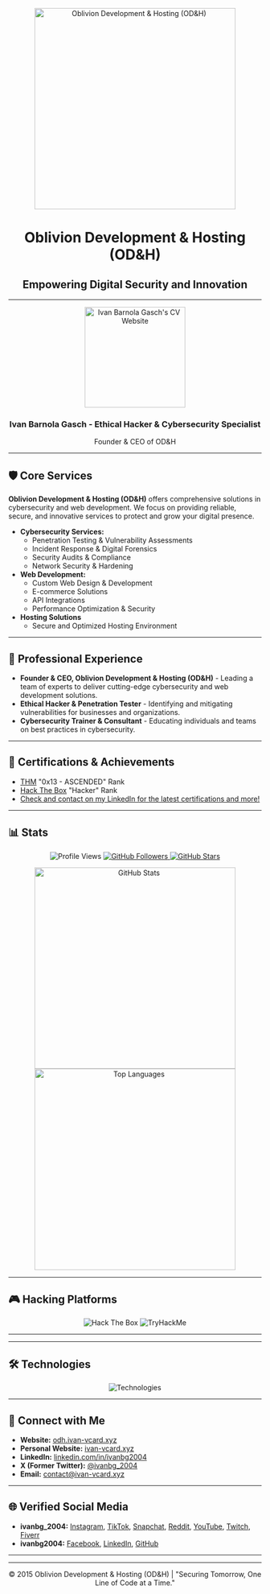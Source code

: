 <p align="center">
  <a href="https://odh.ivan-vcard.xyz" target="_blank">
    <img src="https://i.ibb.co/85Wxjc2/image.png" alt="Oblivion Development & Hosting (OD&H)" width="400">
  </a>
  <h1 align="center">Oblivion Development & Hosting (OD&H)</h1>
  <h2 align="center">Empowering Digital Security and Innovation</h2>
</p>

---

<p align="center">
  <a href="https://ivan-vcard.xyz" target="_blank">
    <img src="https://i.ibb.co/WnZrT83/Ivan-B-G-Transparent-BG.png" alt="Ivan Barnola Gasch's CV Website" width="200">
  </a>
</p>

<h3 align="center">Ivan Barnola Gasch - Ethical Hacker & Cybersecurity Specialist</h3>
<p align="center">Founder & CEO of OD&H</p>

---

## 🛡️ Core Services

**Oblivion Development & Hosting (OD&H)** offers comprehensive solutions in cybersecurity and web development. We focus on providing reliable, secure, and innovative services to protect and grow your digital presence.

*   **Cybersecurity Services:**
    *   Penetration Testing & Vulnerability Assessments
    *   Incident Response & Digital Forensics
    *   Security Audits & Compliance
    *   Network Security & Hardening
*   **Web Development:**
    *   Custom Web Design & Development
    *   E-commerce Solutions
    *   API Integrations
    *   Performance Optimization & Security
*   **Hosting Solutions**
    *   Secure and Optimized Hosting Environment

---

## 💼 Professional Experience

*   **Founder & CEO, Oblivion Development & Hosting (OD&H)** - Leading a team of experts to deliver cutting-edge cybersecurity and web development solutions.
*   **Ethical Hacker & Penetration Tester** - Identifying and mitigating vulnerabilities for businesses and organizations.
*   **Cybersecurity Trainer & Consultant** - Educating individuals and teams on best practices in cybersecurity.

---

## 🔑 Certifications & Achievements

*   [THM](https://tryhackme.com/p/0BL1V10NF0RG0773N) "0x13 - ASCENDED" Rank
*   [Hack The Box](https://app.hackthebox.com/users/1815479) "Hacker" Rank
*   [Check and contact on my LinkedIn for the latest certifications and more!](https://www.linkedin.com/in/ivanbg2004)

---

## 📊 Stats

<p align="center">
    <img src="https://komarev.com/ghpvc/?username=ivanbg2004&color=red" alt="Profile Views" />
    <a href="https://github.com/ivanbg2004">
        <img src="https://img.shields.io/github/followers/ivanbg2004?label=Follow&style=social" alt="GitHub Followers" />
    </a>
    <a href="https://github.com/ivanbg2004">
        <img src="https://img.shields.io/github/stars/ivanbg2004?style=social" alt="GitHub Stars" />
    </a>
</p>

<p align="center">
    <img src="https://github-readme-stats.vercel.app/api?username=ivanbg2004&show_icons=true&theme=shadow_red" alt="GitHub Stats" width="400"/>
    <img src="https://github-readme-stats.vercel.app/api/top-langs/?username=ivanbg2004&layout=compact&theme=shadow_red" alt="Top Languages" width="400"/>
</p>

---

## 🎮 Hacking Platforms

<p align="center">
    <img src="https://www.hackthebox.eu/badge/image/1815479" alt="Hack The Box" />
    <img src="https://tryhackme-badges.s3.amazonaws.com/0BL1V10NF0RG0773N.png" alt="TryHackMe" />
</p>

---

---

## 🛠️ Technologies

<p align="center">
    <img src="https://skillicons.dev/icons?i=html,css,js,php,nodejs,react,angular,vuejs,python,java,c,cpp,cs,bash,git,docker,aws,azure,gcp,linux,nginx,apache,mysql,postgresql,mongodb,redis,terraform,kubernetes,ansible,selenium,powershell,wireshark,nmap,burpsuite,metasploit,kali" alt="Technologies" />
</p>

---

## 🔗 Connect with Me

*   **Website:** [odh.ivan-vcard.xyz](https://odh.ivan-vcard.xyz)
*   **Personal Website:** [ivan-vcard.xyz](https://ivan-vcard.xyz)
*   **LinkedIn:** [linkedin.com/in/ivanbg2004](https://www.linkedin.com/in/ivanbg2004)
*   **X (Former Twitter):** [@ivanbg_2004](https://twitter.com/ivanbg_2004)
*   **Email:** [contact@ivan-vcard.xyz](mailto:contact@ivan-vcard.xyz)

---

## 🌐 Verified Social Media

*   **ivanbg\_2004:** [Instagram](https://www.instagram.com/ivanbg_2004/), [TikTok](https://www.tiktok.com/@ivanbg_2004), [Snapchat](https://www.snapchat.com/add/ivanbg_2004), [Reddit](https://www.reddit.com/user/ivanbg_2004/), [YouTube](https://www.youtube.com/@ivanbg_2004), [Twitch](https://www.twitch.tv/ivanbg_2004), [Fiverr](https://www.fiverr.com/ivanbg_2004)
*   **ivanbg2004:** [Facebook](https://www.facebook.com/ivanbg2004), [LinkedIn](https://www.linkedin.com/in/ivanbg2004), [GitHub](https://github.com/ivanbg2004)

---

---

<p align="center">
  &copy; 2015 Oblivion Development & Hosting (OD&H) | "Securing Tomorrow, One Line of Code at a Time."
</p>

